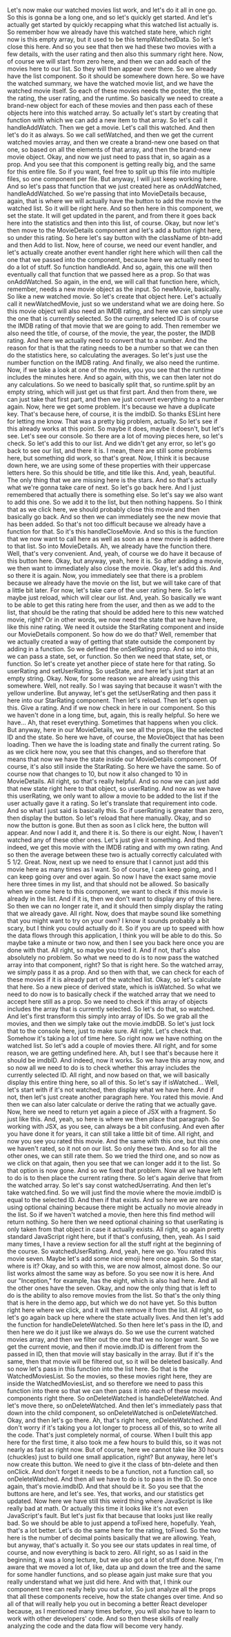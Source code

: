 Let's now make our watched movies list work,
and let's do it all in one go.
So this is gonna be a long one,
and so let's quickly get started.
And let's actually get started by quickly recapping
what this watched list actually is.
So remember how we already have this watched state here,
which right now is this empty array,
but it used to be this tempWatchedData.
So let's close this here.
And so you see that then we had these two movies
with a few details, with the user rating
and then also this summary right here.
Now, of course we will start from zero here,
and then we can add each of the movies here to our list.
So they will then appear over there.
So we already have the list component.
So it should be somewhere down here.
So we have the watched summary,
we have the watched movie list,
and we have the watched movie itself.
So each of these movies needs the poster, the title,
the rating, the user rating, and the runtime.
So basically we need to create a brand-new object
for each of these movies
and then pass each of these objects here
into this watched array.
So actually let's start by creating that function
with which we can add a new item to that array.
So let's call it handleAddWatch.
Then we get a movie.
Let's call this watched.
And then let's do it as always.
So we call setWatched,
and then we get the current watched movies array,
and then we create a brand-new one based on that one,
so based on all the elements of that array,
and then the brand-new movie object.
Okay, and now we just need to pass that in,
so again as a prop.
And you see that this component is getting really big,
and the same for this entire file.
So if you want, feel free to split up this file
into multiple files, so one component per file.
But anyway, I will just keep working here.
And so let's pass that function
that we just created here as onAddWatched,
handleAddWatched.
So we're passing that into MovieDetails
because, again, that is where we will actually have
the button to add the movie to the watched list.
So it will be right here.
And so then here in this component, we set the state.
It will get updated in the parent,
and from there it goes back here into the statistics
and then into this list, of course.
Okay, but now let's then move to the MovieDetails component
and let's add a button right here,
so under this rating.
So here let's say button
with the className of btn-add
and then Add to list.
Now, here of course, we need our event handler,
and let's actually create another event handler right here
which will then call the one
that we passed into the component,
because here we actually need to do a lot of stuff.
So function handleAdd.
And so, again, this one will then eventually call
that function that we passed here as a prop.
So that was onAddWatched.
So again, in the end, we will call that function here,
which, remember, needs a new movie object as the input.
So newMovie, basically.
So like a new watched movie.
So let's create that object here.
Let's actually call it newWatchedMovie,
just so we understand what we are doing here.
So this movie object will also need an IMDB rating,
and here we can simply use the one
that is currently selected.
So the currently selected ID is
of course the IMDB rating of that movie
that we are going to add.
Then remember we also need the title, of course,
of the movie, the year, the poster,
the IMDB rating.
And here we actually need to convert that to a number.
And the reason for that is that the rating needs
to be a number so that we can then do the statistics here,
so calculating the averages.
So let's just use the number function on the IMDB rating.
And finally, we also need the runtime.
Now, if we take a look at one of the movies,
you you see that the runtime includes the minutes here.
And so again, with this,
we can then later not do any calculations.
So we need to basically split that,
so runtime.split
by an empty string, which will just get us that first part.
And then from there, we can just take that first part,
and then we just convert everything
to a number again.
Now, here we get some problem.
It's because we have a duplicate key.
That's because here, of course, it is the imdbID.
So thanks ESLint here for letting me know.
That was a pretty big problem, actually.
So let's see if this already works at this point.
So maybe it does, maybe it doesn't, but let's see.
Let's see our console.
So there are a lot of moving pieces here, so let's check.
So let's add this to our list.
And we didn't get any error,
so let's go back to see our list, and there it is.
I mean, there are still some problems here,
but something did work, so that's great.
Now, I think it is because down here,
we are using some of these properties
with their uppercase letters here.
So this should be title, and title like this.
And, yeah, beautiful.
The only thing that we are missing here is the stars.
And so that's actually what we're gonna take care of next.
So let's go back here.
And I just remembered that actually there is something else.
So let's say we also want to add this one.
So we add it to the list, but then nothing happens.
So I think that as we click here,
we should probably close this movie
and then basically go back.
And so then we can immediately see the new movie
that has been added.
So that's not too difficult
because we already have a function for that.
So it's this handleCloseMovie.
And so this is the function
that we now want to call here as well
as soon as a new movie is added there to that list.
So into MovieDetails.
Ah, we already have the function there.
Well, that's very convenient.
And, yeah, of course we do have it
because of this button here.
Okay, but anyway,
yeah, here it is.
So after adding a movie,
we then want to immediately also close the movie.
Okay, let's add this.
And so there it is again.
Now, you immediately see that there is a problem
because we already have the movie on the list,
but we will take care of that a little bit later.
For now, let's take care of the user rating here.
So let's maybe just reload, which will clear our list.
And, yeah.
So basically we want to be able
to get this rating here from the user,
and then as we add to the list,
that should be the rating that should be added here
to this new watched movie, right?
Or in other words, we now need the state that we have here,
like this nine rating.
We need it outside the StarRating component
and inside our MovieDetails component.
So how do we do that?
Well, remember that we actually created a way
of getting that state outside the component
by adding in a function.
So we defined the onSetRating prop.
And so into this, we can pass a state, set, or function.
So then we need that state, set, or function.
So let's create yet another piece of state here
for that rating.
So userRating
and setUserRating.
So useState, and here let's just start at an empty string.
Okay.
Now, for some reason we are already using this somewhere.
Well, not really.
So I was saying that because it wasn't
with the yellow underline.
But anyway, let's get the setUserRating
and then pass it here into our StarRating component.
Then let's reload.
Then let's open up this.
Give a rating.
And if we now check in here in our component.
So this we haven't done in a long time,
but, again, this is really helpful.
So here we have...
Ah, that reset everything.
Sometimes that happens when you click.
But anyway, here in our MovieDetails,
we see all the props, like the selected ID and the state.
So here we have, of course, the MovieObject
that has been loading.
Then we have the is loading state
and finally the current rating.
So as we click here now, you see that this changes,
and so therefore that means that now we have the state
inside our MovieDetails component.
Of course, it's also still inside the StarRating.
So here we have the same.
So of course now that changes to 10,
but now it also changed to 10 in MovieDetails.
All right, so that's really helpful.
And so now we can just add that new state
right here to that object, so userRating.
And now as we have this userRating,
we only want to allow a movie to be added to the list
if the user actually gave it a rating.
So let's translate that requirement into code.
And so what I just said is basically this.
So if userRating is greater than zero,
then display the button.
So let's reload that here manually.
Okay, and so now the button is gone.
But then as soon as I click here, the button will appear.
And now I add it, and there it is.
So there is our eight.
Now, I haven't watched any of these other ones.
Let's just give it something.
And then indeed, we get this movie with the IMDB rating
and with my own rating.
And so then the average between these two
is actually correctly calculated with 5 1/2.
Great.
Now, next up we need to ensure
that I cannot just add this movie here
as many times as I want.
So of course, I can keep going,
and I can keep going over and over again.
So now I have the exact same movie here three times
in my list, and that should not be allowed.
So basically when we come here to this component,
we want to check if this movie is already in the list.
And if it is,
then we don't want to display any of this here.
So then we can no longer rate it,
and it should then simply display the rating
that we already gave.
All right.
Now, does that maybe sound like something
that you might want to try on your own?
I know it sounds probably a bit scary,
but I think you could actually do it.
So if you are up to speed
with how the data flows through this application,
I think you will be able to do this.
So maybe take a minute or two now,
and then I see you back here once you are done with that.
All right, so maybe you tried it.
And if not, that's also absolutely no problem.
So what we need to do is to now pass the watched array
into that component, right?
So that is right here.
So the watched array, we simply pass it as a prop.
And so then with that, we can check for each of these movies
if it is already part of the watched list.
Okay, so let's calculate that here.
So a new piece of derived state,
which is isWatched.
So what we need to do now is to basically check
if the watched array that we need
to accept here still as a prop.
So we need to check if this array of objects
includes the array that is currently selected.
So let's do that, so watched.
And let's first transform this simply into array of IDs.
So we grab all the movies,
and then we simply take out the movie.imdbDB.
So let's just lock that to the console here,
just to make sure.
All right.
Let's check that.
Somehow it's taking a lot of time here.
So right now we have nothing on the watched list.
So let's add a couple of movies there.
All right, and for some reason,
we are getting undefined here.
Ah, but I see that's because here it should be imdbID.
And indeed, now it works.
So we have this array now, and so now all we need to do is
to check whether this array
includes the currently selected ID.
All right, and now based on that,
we will basically display this entire thing here,
so all of this.
So let's say if isWatched...
Well, let's start with if it's not watched,
then display what we have here.
And if not, then let's just create another paragraph here.
You rated this movie.
And then we can also later calculate
or derive the rating that we actually gave.
Now, here we need to return yet again
a piece of JSX with a fragment.
So just like this.
And, yeah, so here is where we then place that paragraph.
So working with JSX, as you see,
can always be a bit confusing.
And even after you have done it for years,
it can still take a little bit of time.
All right, and now you see you rated this movie.
And the same with this one,
but this one we haven't rated, so it not on our list.
So only these two.
And so for all the other ones, we can still rate them.
So we tried the third one,
and so now as we click on that again,
then you see that we can longer add it to the list.
So that option is now gone.
And so we fixed that problem.
Now all we have left to do is
to then place the current rating there.
So let's again derive that from the watched array.
So let's say const watchedUserrating.
And then let's take watched.find.
So we will just find the movie
where the movie.imdbID
is equal to the selected ID.
And then if that exists.
And so here we are now using optional chaining
because there might be
actually no movie already in the list.
So if we haven't watched a movie,
then here this find method will return nothing.
So here then we need optional chaining
so that userRating is only taken from that object
in case it actually exists.
All right, so again pretty standard JavaScript right here,
but if that's confusing, then, yeah.
As I said many times, I have a review section
for all the stuff right at the beginning of the course.
So watchedUserRating.
And, yeah, here we go.
You rated this movie seven.
Maybe let's add some nice emoji here once again.
So the star, where is it?
Okay, and so with this, we are now almost, almost done.
So our list works almost the same way as before.
So you see now it is here.
And our "Inception," for example, has the eight,
which is also had here.
And all the other ones have the seven.
Okay, and now the only thing that is left to do
is the ability to also remove movies from the list.
So that's the only thing that is here in the demo app,
but which we do not have yet.
So this button right here where we click,
and it will then remove it from the list.
All right, so let's go again back up here
where the state actually lives.
And then let's add the function
for handleDeleteWatched.
So then here let's pass in the ID,
and then here we do it just like we always do.
So we use the current watched movies array,
and then we filter out the one that we no longer want.
So we get the current movie,
and then if movie.imdb.ID
is different from the passed in ID,
then that movie will stay basically in the array.
But if it's the same, then that movie will be filtered out,
so it will be deleted basically.
And so now let's pass in this function into the list here.
So that is the WatchedMoviesList.
So the movies, so these movies right here,
they are inside the WatchedMoviesList,
and so therefore we need to pass this function into there
so that we can then pass it
into each of these movie components right there.
So onDeleteWatched
is handleDeleteWatched.
And let's move there,
so onDeleteWatched.
And then let's immediately pass that down
into the child component,
so onDeleteWatched is onDeleteWatched.
Okay, and then let's go there.
Ah, that's right here, onDeleteWatched.
And don't worry if it's taking you a lot longer
to process all of this, so to write all the code.
That's just completely normal, of course.
When I built this app here for the first time,
it also took me a few hours to build this,
so it was not nearly as fast as right now.
But of course, here we cannot take like 30 hours
(chuckles) just to build one small application, right?
But anyway, here let's now create this button.
We need to give it the class of btn-delete
and then onClick.
And don't forget it needs to be a function,
not a function call, so onDeleteWatched.
And then all we have to do is to pass in the ID.
So once again, that's movie.imdbID.
And that should be it.
So you see that the buttons are here, and let's see.
Yes, that works, and our statistics get updated.
Now here we have still this weird thing
where JavaScript is like really bad at math.
Or actually this time it looks
like it's not even JavaScript's fault.
But let's just fix that
because that looks just like really bad.
So we should be able to just append
a toFixed here, hopefully.
Yeah, that's a lot better.
Let's do the same here for the rating, toFixed.
So the two here is the number of decimal points basically
that we are allowing.
Yeah, but anyway, that's actually it.
So you see our stats updates in real time, of course,
and now everything is back to zero.
All right, so as I said in the beginning,
it was a long lecture, but we also got a lot of stuff done.
Now, I'm aware that we moved a lot of, like, data
up and down the tree
and the same for some handler functions,
and so please again just make sure
that you really understand what we just did here.
And with that, I think our component tree
can really help you out a lot.
So just analyze all the props
that all these components receive,
how the state changes over time.
And so all of that will really help you out
in becoming a better React developer
because, as I mentioned many times before,
you will also have to learn
to work with other developers' code.
And so then these skills of really analyzing the code
and the data flow will become very handy.